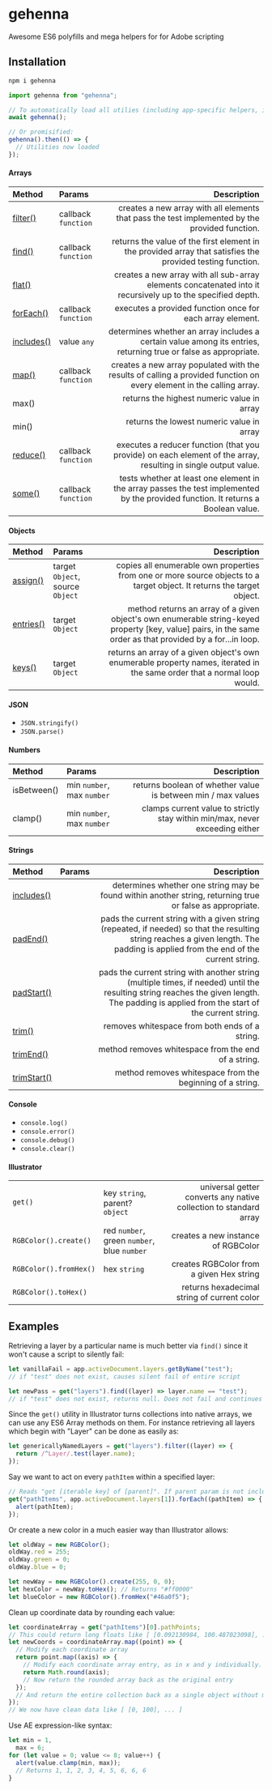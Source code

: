 # gehenna

Awesome ES6 polyfills and mega helpers for for Adobe scripting

## Installation

```bash
npm i gehenna
```

```js
import gehenna from "gehenna";

// To automatically load all utilies (including app-specific helpers, if any):
await gehenna();

// Or promisified:
gehenna().then(() => {
  // Utilities now loaded
});
```

#### Arrays

| Method                                                                                                        | Params              |                                                                                                                       Description |
| :------------------------------------------------------------------------------------------------------------ | :------------------ | --------------------------------------------------------------------------------------------------------------------------------: |
| [filter()](https://developer.mozilla.org/en-US/docs/Web/JavaScript/Reference/Global_Objects/Array/filter)     | callback `function` |                                    creates a new array with all elements that pass the test implemented by the provided function. |
| [find()](https://developer.mozilla.org/en-US/docs/Web/JavaScript/Reference/Global_Objects/Array/find)         | callback `function` |                        returns the value of the first element in the provided array that satisfies the provided testing function. |
| [flat()](https://developer.mozilla.org/en-US/docs/Web/JavaScript/Reference/Global_Objects/Array/flat)         |                     |                       creates a new array with all sub-array elements concatenated into it recursively up to the specified depth. |
| [forEach()](https://developer.mozilla.org/en-US/docs/Web/JavaScript/Reference/Global_Objects/Array/forEach)   | callback `function` |                                                                         executes a provided function once for each array element. |
| [includes()](https://developer.mozilla.org/en-US/docs/Web/JavaScript/Reference/Global_Objects/Array/includes) | value `any`         |                   determines whether an array includes a certain value among its entries, returning true or false as appropriate. |
| [map()](https://developer.mozilla.org/en-US/docs/Web/JavaScript/Reference/Global_Objects/Array/map)           | callback `function` |              creates a new array populated with the results of calling a provided function on every element in the calling array. |
| max()                                                                                                         |                     |                                                                                        returns the highest numeric value in array |
| min()                                                                                                         |                     |                                                                                         returns the lowest numeric value in array |
| [reduce()](https://developer.mozilla.org/en-US/docs/Web/JavaScript/Reference/Global_Objects/Array/reduce)     | callback `function` |                    executes a reducer function (that you provide) on each element of the array, resulting in single output value. |
| [some()](https://developer.mozilla.org/en-US/docs/Web/JavaScript/Reference/Global_Objects/Array/some)         | callback `function` | tests whether at least one element in the array passes the test implemented by the provided function. It returns a Boolean value. |

#### Objects

| Method                                                                                                       | Params                           |                                                                                                                                                 Description |
| :----------------------------------------------------------------------------------------------------------- | :------------------------------- | ----------------------------------------------------------------------------------------------------------------------------------------------------------: |
| [assign()](https://developer.mozilla.org/en-US/docs/Web/JavaScript/Reference/Global_Objects/Object/assign)   | target `Object`, source `Object` |                                      copies all enumerable own properties from one or more source objects to a target object. It returns the target object. |
| [entries()](https://developer.mozilla.org/en-US/docs/Web/JavaScript/Reference/Global_Objects/Object/entries) | target `Object`                  | method returns an array of a given object's own enumerable string-keyed property [key, value] pairs, in the same order as that provided by a for...in loop. |
| [keys()](https://developer.mozilla.org/en-US/docs/Web/JavaScript/Reference/Global_Objects/Object/keys)       | target `Object`                  |                                    returns an array of a given object's own enumerable property names, iterated in the same order that a normal loop would. |

#### JSON

- `JSON.stringify()`
- `JSON.parse()`

#### Numbers

| Method      | Params                     |                                                                  Description |
| :---------- | :------------------------- | ---------------------------------------------------------------------------: |
| isBetween() | min `number`, max `number` |                 returns boolean of whether value is between min / max values |
| clamp()     | min `number`, max `number` | clamps current value to strictly stay within min/max, never exceeding either |

#### Strings

| Method                                                                                                           | Params |                                                                                                                                                                               Description |
| :--------------------------------------------------------------------------------------------------------------- | :----- | ----------------------------------------------------------------------------------------------------------------------------------------------------------------------------------------: |
| [includes()](https://developer.mozilla.org/en-US/docs/Web/JavaScript/Reference/Global_Objects/String/includes)   |        |                                                                                 determines whether one string may be found within another string, returning true or false as appropriate. |
| [padEnd()](https://developer.mozilla.org/en-US/docs/Web/JavaScript/Reference/Global_Objects/String/padEnd)       |        |         pads the current string with a given string (repeated, if needed) so that the resulting string reaches a given length. The padding is applied from the end of the current string. |
| [padStart()](https://developer.mozilla.org/en-US/docs/Web/JavaScript/Reference/Global_Objects/String/padStart)   |        | pads the current string with another string (multiple times, if needed) until the resulting string reaches the given length. The padding is applied from the start of the current string. |
| [trim()](https://developer.mozilla.org/en-US/docs/Web/JavaScript/Reference/Global_Objects/String/trim)           |        |                                                                                                                                            removes whitespace from both ends of a string. |
| [trimEnd()](https://developer.mozilla.org/en-US/docs/Web/JavaScript/Reference/Global_Objects/String/trimEnd)     |        |                                                                                                                                       method removes whitespace from the end of a string. |
| [trimStart()](https://developer.mozilla.org/en-US/docs/Web/JavaScript/Reference/Global_Objects/String/trimStart) |        |                                                                                                                                 method removes whitespace from the beginning of a string. |

#### Console

- `console.log()`
- `console.error()`
- `console.debug()`
- `console.clear()`

#### Illustrator

|                        |                                             |                                                                   |
| :--------------------- | :------------------------------------------ | ----------------------------------------------------------------: |
| `get()`                | key `string`, parent? `object`              | universal getter converts any native collection to standard array |
| `RGBColor().create()`  | red `number`, green `number`, blue `number` |                                creates a new instance of RGBColor |
| `RGBColor().fromHex()` | hex `string`                                |                          creates RGBColor from a given Hex string |
| `RGBColor().toHex()`   |                                             |                       returns hexadecimal string of current color |

## Examples

Retrieving a layer by a particular name is much better via `find()` since it won't cause a script to silently fail:

```js
let vanillaFail = app.activeDocument.layers.getByName("test");
// if "test" does not exist, causes silent fail of entire script

let newPass = get("layers").find((layer) => layer.name == "test");
// if "test" does not exist, returns null. Does not fail and continues executing code below this line.
```

Since the `get()` utility in Illustrator turns collections into native arrays, we can use any ES6 Array methods on them. For instance retrieving all layers which begin with "Layer" can be done as easily as:

```js
let genericallyNamedLayers = get("layers").filter((layer) => {
  return /^Layer/.test(layer.name);
});
```

Say we want to act on every `pathItem` within a specified layer:

```js
// Reads "get [iterable key] of [parent]". If parent param is not included defaults to app.activeDocument
get("pathItems", app.activeDocument.layers[1]).forEach((pathItem) => {
  alert(pathItem);
});
```

Or create a new color in a much easier way than Illustrator allows:

```js
let oldWay = new RGBColor();
oldWay.red = 255;
oldWay.green = 0;
oldWay.blue = 0;

let newWay = new RGBColor().create(255, 0, 0);
let hexColor = newWay.toHex(); // Returns "#ff0000"
let blueColor = new RGBColor().fromHex("#46a0f5");
```

Clean up coordinate data by rounding each value:

```js
let coordinateArray = get("pathItems")[0].pathPoints;
// This could return long floats like [ [0.092130984, 100.487023098], ... ]
let newCoords = coordinateArray.map((point) => {
  // Modify each coordinate array
  return point.map((axis) => {
    // Modify each coordinate array entry, as in x and y individually. Round them
    return Math.round(axis);
    // Now return the rounded array back as the original entry
  });
  // And return the entire collection back as a single object without mutating the original array.
});
// We now have clean data like [ [0, 100], ... ]
```

Use AE expression-like syntax:

```js
let min = 1,
  max = 6;
for (let value = 0; value <= 8; value++) {
  alert(value.clamp(min, max));
  // Returns 1, 1, 2, 3, 4, 5, 6, 6, 6
}
```
